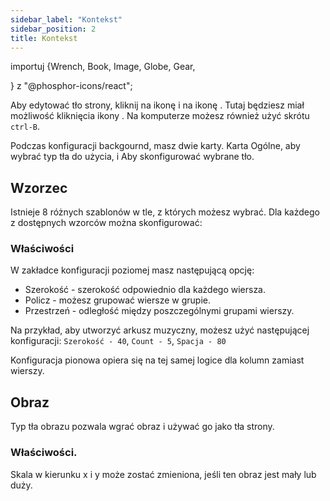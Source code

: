 ```yaml
---
sidebar_label: "Kontekst"
sidebar_position: 2
title: Kontekst
---
```


importuj {Wrench, Book, Image, Globe, Gear,

} z "@phosphor-icons/react";

Aby edytować tło strony, kliknij na ikonę <Wrench/> i na ikonę <Book/>. Tutaj będziesz miał możliwość kliknięcia ikony <Image/>. Na komputerze możesz również użyć skrótu `ctrl-B`.

Podczas konfiguracji backgournd, masz dwie karty. Karta <Globe/> Ogólne, aby wybrać typ tła do użycia, i <Gear/> Aby skonfigurować wybrane tło.

## <Globe/> Wzorzec

Istnieje 8 różnych szablonów w tle, z których możesz wybrać. Dla każdego z dostępnych wzorców można skonfigurować:


### <Gear/> Właściwości

W zakładce konfiguracji poziomej masz następującą opcję:

- Szerokość - szerokość odpowiednio dla każdego wiersza.
- Policz - możesz grupować wiersze w grupie.
- Przestrzeń - odległość między poszczególnymi grupami wierszy.

Na przykład, aby utworzyć arkusz muzyczny, możesz użyć następującej konfiguracji: `Szerokość - 40`, `Count - 5`, `Spacja - 80`

Konfiguracja pionowa opiera się na tej samej logice dla kolumn zamiast wierszy.

## <Globe/> Obraz

Typ tła obrazu pozwala wgrać obraz i używać go jako tła strony.

### <Gear/> Właściwości.

Skala w kierunku x i y może zostać zmieniona, jeśli ten obraz jest mały lub duży.
